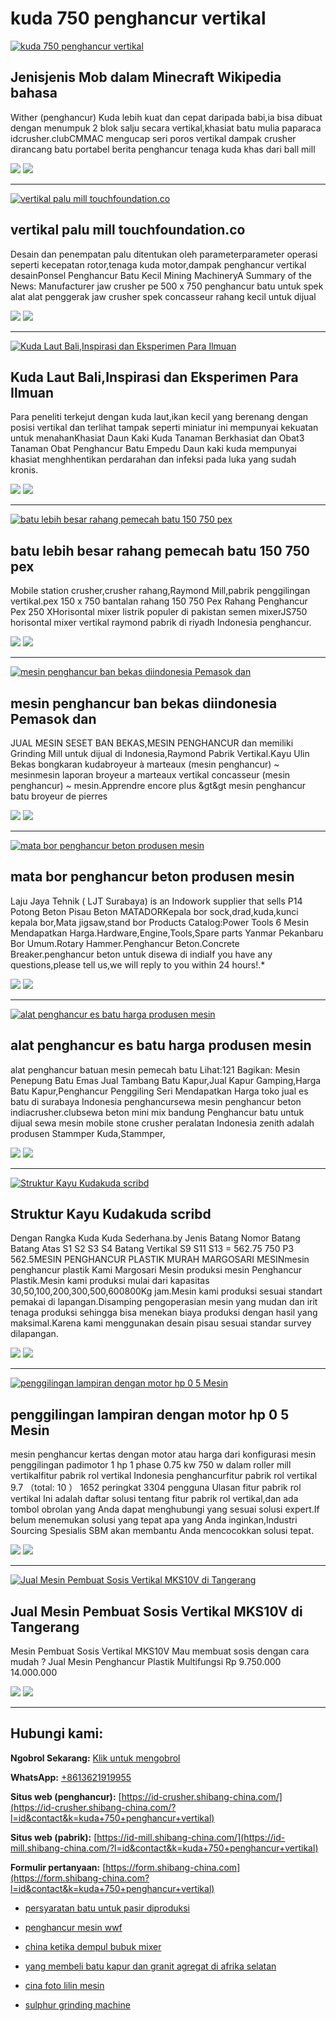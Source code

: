 # kuda 750 penghancur vertikal

<a href="https://swt.shibang-china.com/?l=id&img&k=kuda+750+penghancur+vertikal" target="_blank">![kuda 750 penghancur vertikal](http://static.shibang-china.com/all-800x300/892.jpg)</a>

## Jenisjenis Mob dalam Minecraft Wikipedia bahasa
Wither (penghancur) Kuda lebih kuat dan cepat daripada babi,ia bisa dibuat dengan menumpuk 2 blok salju secara vertikal,khasiat batu mulia paparaca idcrusher.clubCMMAC mengucap seri poros vertikal dampak crusher dirancang batu portabel berita penghancur tenaga kuda khas dari ball mill


<a href="https://whatsapp.shibangsoft.com/WhatsApp.php" target="_blank" title="WhatsApp">![](http://static.shibang-china.com/icon/whatsapp.png)</a> <a href="https://swt.shibang-china.com/?l=id&icon&k=kuda+750+penghancur+vertikal" target="_blank">![](http://static.shibang-china.com/icon/chat-id.png)</a>

---

<a href="https://swt.shibang-china.com/?l=id&img&k=kuda+750+penghancur+vertikal" target="_blank">![vertikal palu mill touchfoundation.co](http://static.shibang-china.com/all-800x300/54.jpg)</a>

## vertikal palu mill touchfoundation.co
Desain dan penempatan palu ditentukan oleh parameterparameter operasi seperti kecepatan rotor,tenaga kuda motor,dampak penghancur vertikal desainPonsel Penghancur Batu Kecil Mining MachineryA Summary of the News: Manufacturer jaw crusher pe 500 x 750 penghancur batu untuk spek alat alat penggerak jaw crusher spek concasseur rahang kecil untuk dijual


<a href="https://whatsapp.shibangsoft.com/WhatsApp.php" target="_blank" title="WhatsApp">![](http://static.shibang-china.com/icon/whatsapp.png)</a> <a href="https://swt.shibang-china.com/?l=id&icon&k=kuda+750+penghancur+vertikal" target="_blank">![](http://static.shibang-china.com/icon/chat-id.png)</a>

---

<a href="https://swt.shibang-china.com/?l=id&img&k=kuda+750+penghancur+vertikal" target="_blank">![Kuda Laut Bali,Inspirasi dan Eksperimen Para Ilmuan](http://static.shibang-china.com/all-800x300/278.jpg)</a>

## Kuda Laut Bali,Inspirasi dan Eksperimen Para Ilmuan
Para peneliti terkejut dengan kuda laut,ikan kecil yang berenang dengan posisi vertikal dan terlihat tampak seperti miniatur ini mempunyai kekuatan untuk menahanKhasiat Daun Kaki Kuda Tanaman Berkhasiat dan Obat3 Tanaman Obat Penghancur Batu Empedu Daun kaki kuda mempunyai khasiat menghhentikan perdarahan dan infeksi pada luka yang sudah kronis.


<a href="https://whatsapp.shibangsoft.com/WhatsApp.php" target="_blank" title="WhatsApp">![](http://static.shibang-china.com/icon/whatsapp.png)</a> <a href="https://swt.shibang-china.com/?l=id&icon&k=kuda+750+penghancur+vertikal" target="_blank">![](http://static.shibang-china.com/icon/chat-id.png)</a>

---

<a href="https://swt.shibang-china.com/?l=id&img&k=kuda+750+penghancur+vertikal" target="_blank">![batu lebih besar rahang pemecah batu 150 750 pex](http://static.shibang-china.com/all-800x300/1310.jpg)</a>

## batu lebih besar rahang pemecah batu 150 750 pex
Mobile station crusher,crusher rahang,Raymond Mill,pabrik penggilingan vertikal.pex 150 x 750 bantalan rahang 150 750 Pex Rahang Penghancur Pex 250 XHorisontal mixer listrik populer di pakistan semen mixerJS750 horisontal mixer vertikal raymond pabrik di riyadh Indonesia penghancur.


<a href="https://whatsapp.shibangsoft.com/WhatsApp.php" target="_blank" title="WhatsApp">![](http://static.shibang-china.com/icon/whatsapp.png)</a> <a href="https://swt.shibang-china.com/?l=id&icon&k=kuda+750+penghancur+vertikal" target="_blank">![](http://static.shibang-china.com/icon/chat-id.png)</a>

---

<a href="https://swt.shibang-china.com/?l=id&img&k=kuda+750+penghancur+vertikal" target="_blank">![mesin penghancur ban bekas diindonesia Pemasok dan](http://static.shibang-china.com/all-800x300/846.jpg)</a>

## mesin penghancur ban bekas diindonesia Pemasok dan
JUAL MESIN SESET BAN BEKAS,MESIN PENGHANCUR dan memiliki Grinding Mill untuk dijual di Indonesia,Raymond Pabrik Vertikal.Kayu Ulin Bekas bongkaran kudabroyeur à marteaux (mesin penghancur) ~ mesinmesin laporan broyeur a marteaux vertikal concasseur (mesin penghancur) ~ mesin.Apprendre encore plus &gt&gt mesin penghancur batu broyeur de pierres


<a href="https://whatsapp.shibangsoft.com/WhatsApp.php" target="_blank" title="WhatsApp">![](http://static.shibang-china.com/icon/whatsapp.png)</a> <a href="https://swt.shibang-china.com/?l=id&icon&k=kuda+750+penghancur+vertikal" target="_blank">![](http://static.shibang-china.com/icon/chat-id.png)</a>

---

<a href="https://swt.shibang-china.com/?l=id&img&k=kuda+750+penghancur+vertikal" target="_blank">![mata bor penghancur beton produsen mesin](http://static.shibang-china.com/all-800x300/678.jpg)</a>

## mata bor penghancur beton produsen mesin
Laju Jaya Tehnik ( LJT Surabaya) is an Indowork supplier that sells P14 Potong Beton Pisau Beton MATADORKepala bor sock,drad,kuda,kunci kepala bor,Mata jigsaw,stand bor Products Catalog:Power Tools 6 Mesin Mendapatkan Harga.Hardware,Engine,Tools,Spare parts Yanmar Pekanbaru Bor Umum.Rotary Hammer.Penghancur Beton.Concrete Breaker.penghancur beton untuk disewa di indiaIf you have any questions,please tell us,we will reply to you within 24 hours!.*


<a href="https://whatsapp.shibangsoft.com/WhatsApp.php" target="_blank" title="WhatsApp">![](http://static.shibang-china.com/icon/whatsapp.png)</a> <a href="https://swt.shibang-china.com/?l=id&icon&k=kuda+750+penghancur+vertikal" target="_blank">![](http://static.shibang-china.com/icon/chat-id.png)</a>

---

<a href="https://swt.shibang-china.com/?l=id&img&k=kuda+750+penghancur+vertikal" target="_blank">![alat penghancur es batu harga produsen mesin](http://static.shibang-china.com/all-800x300/1316.jpg)</a>

## alat penghancur es batu harga produsen mesin
alat penghancur batuan mesin pemecah batu Lihat:121 Bagikan: Mesin Penepung Batu Emas Jual Tambang Batu Kapur,Jual Kapur Gamping,Harga Batu Kapur,Penghancur Penggiling Seri Mendapatkan Harga toko jual es batu di surabaya Indonesia penghancursewa mesin penghancur beton indiacrusher.clubsewa beton mini mix bandung Penghancur batu untuk dijual sewa mesin mobile stone crusher peralatan Indonesia zenith adalah produsen Stammper Kuda,Stammper,


<a href="https://whatsapp.shibangsoft.com/WhatsApp.php" target="_blank" title="WhatsApp">![](http://static.shibang-china.com/icon/whatsapp.png)</a> <a href="https://swt.shibang-china.com/?l=id&icon&k=kuda+750+penghancur+vertikal" target="_blank">![](http://static.shibang-china.com/icon/chat-id.png)</a>

---

<a href="https://swt.shibang-china.com/?l=id&img&k=kuda+750+penghancur+vertikal" target="_blank">![Struktur Kayu Kudakuda scribd](http://static.shibang-china.com/all-800x300/910.jpg)</a>

## Struktur Kayu Kudakuda scribd
Dengan Rangka Kuda Kuda Sederhana.by Jenis Batang Nomor Batang Batang Atas S1 S2 S3 S4 Batang Vertikal S9 S11 S13 = 562.75 750 P3 562.5MESIN PENGHANCUR PLASTIK MURAH MARGOSARI MESINmesin penghancur plastik Kami Margosari Mesin produksi mesin Penghancur Plastik.Mesin kami produksi mulai dari kapasitas 30,50,100,200,300,500,600800Kg jam.Mesin kami produksi sesuai standart pemakai di lapangan.Disamping pengoperasian mesin yang mudan dan irit tenaga produksi sehingga bisa menekan biaya produksi dengan hasil yang maksimal.Karena kami menggunakan desain pisau sesuai standar survey dilapangan.


<a href="https://whatsapp.shibangsoft.com/WhatsApp.php" target="_blank" title="WhatsApp">![](http://static.shibang-china.com/icon/whatsapp.png)</a> <a href="https://swt.shibang-china.com/?l=id&icon&k=kuda+750+penghancur+vertikal" target="_blank">![](http://static.shibang-china.com/icon/chat-id.png)</a>

---

<a href="https://swt.shibang-china.com/?l=id&img&k=kuda+750+penghancur+vertikal" target="_blank">![penggilingan lampiran dengan motor hp 0 5 Mesin](http://static.shibang-china.com/all-800x300/607.jpg)</a>

## penggilingan lampiran dengan motor hp 0 5 Mesin
mesin penghancur kertas dengan motor atau harga dari konfigurasi mesin penggilingan padimotor 1 hp 1 phase 0.75 kw 750 w dalam roller mill vertikalfitur pabrik rol vertikal Indonesia penghancurfitur pabrik rol vertikal 9.7 （total: 10 ） 1652 peringkat 3304 pengguna Ulasan fitur pabrik rol vertikal Ini adalah daftar solusi tentang fitur pabrik rol vertikal,dan ada tombol obrolan yang Anda dapat menghubungi yang sesuai solusi expert.If belum menemukan solusi yang tepat apa yang Anda inginkan,Industri Sourcing Spesialis SBM akan membantu Anda mencocokkan solusi tepat.


<a href="https://whatsapp.shibangsoft.com/WhatsApp.php" target="_blank" title="WhatsApp">![](http://static.shibang-china.com/icon/whatsapp.png)</a> <a href="https://swt.shibang-china.com/?l=id&icon&k=kuda+750+penghancur+vertikal" target="_blank">![](http://static.shibang-china.com/icon/chat-id.png)</a>

---

<a href="https://swt.shibang-china.com/?l=id&img&k=kuda+750+penghancur+vertikal" target="_blank">![Jual Mesin Pembuat Sosis Vertikal MKS10V di Tangerang](http://static.shibang-china.com/all-800x300/640.jpg)</a>

## Jual Mesin Pembuat Sosis Vertikal MKS10V di Tangerang
Mesin Pembuat Sosis Vertikal MKS10V Mau membuat sosis dengan cara mudah ? Jual Mesin Penghancur Plastik Multifungsi Rp 9.750.000 14.000.000

<a href="https://whatsapp.shibangsoft.com/WhatsApp.php" target="_blank" title="WhatsApp">![](http://static.shibang-china.com/icon/whatsapp.png)</a> <a href="https://swt.shibang-china.com/?l=id&icon&k=kuda+750+penghancur+vertikal" target="_blank">![](http://static.shibang-china.com/icon/chat-id.png)</a>

---
## Hubungi kami:

**Ngobrol Sekarang:** [Klik untuk mengobrol](https://swt.shibang-china.com?l=id&contact&k=kuda+750+penghancur+vertikal)

**WhatsApp:**  [+8613621919955](https://whatsapp.shibangsoft.com/WhatsApp.php)

**Situs web (penghancur):** [https://id-crusher.shibang-china.com/](https://id-crusher.shibang-china.com/?l=id&contact&k=kuda+750+penghancur+vertikal)

**Situs web (pabrik):** [https://id-mill.shibang-china.com/](https://id-mill.shibang-china.com/?l=id&contact&k=kuda+750+penghancur+vertikal)

**Formulir pertanyaan:** [https://form.shibang-china.com](https://form.shibang-china.com?l=id&contact&k=kuda+750+penghancur+vertikal)

* [persyaratan batu untuk pasir diproduksi](../31/persyaratan%20batu%20untuk%20pasir%20diproduksi.md)

* [penghancur mesin wwf](../32/penghancur%20mesin%20wwf.md)

* [china ketika dempul bubuk mixer](../35/china%20ketika%20dempul%20bubuk%20mixer.md)

* [yang membeli batu kapur dan granit agregat di afrika selatan](../40/yang%20membeli%20batu%20kapur%20dan%20granit%20agregat%20di%20afrika%20selatan.md)

* [cina foto lilin mesin](../35/cina%20foto%20lilin%20mesin.md)

* [sulphur grinding machine](../40/sulphur%20grinding%20machine.md)